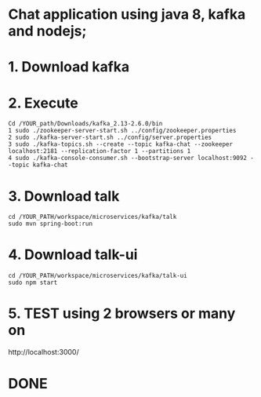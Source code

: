 # Chat application using java 8, kafka and nodejs;


# 1. Download kafka

# 2. Execute
```
Cd /YOUR_path/Downloads/kafka_2.13-2.6.0/bin
1 sudo ./zookeeper-server-start.sh ../config/zookeeper.properties
2 sudo ./kafka-server-start.sh ../config/server.properties
3 sudo ./kafka-topics.sh --create --topic kafka-chat --zookeeper localhost:2181 --replication-factor 1 --partitions 1
4 sudo ./kafka-console-consumer.sh --bootstrap-server localhost:9092 --topic kafka-chat
```
# 3. Download talk 
```
cd /YOUR_PATH/workspace/microservices/kafka/talk
sudo mvn spring-boot:run
```

# 4. Download talk-ui 
```
cd /YOUR_PATH/workspace/microservices/kafka/talk-ui
sudo npm start
```

# 5. TEST using 2 browsers or many on 
http://localhost:3000/

# DONE
